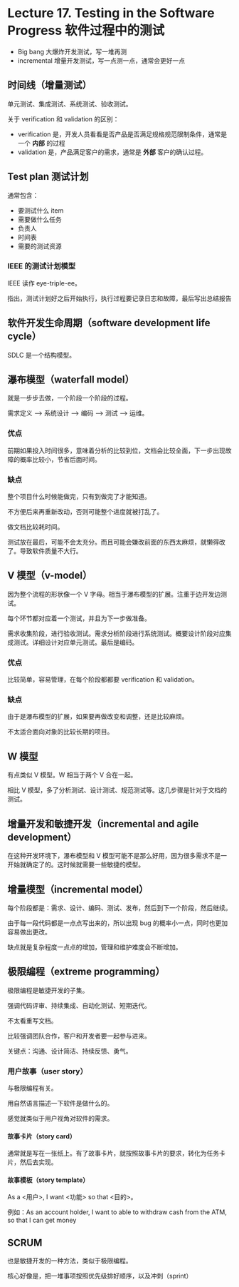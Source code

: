 # Lecture 17. Testing in the Software Progress 软件过程中的测试

*   Big bang 大爆炸开发测试，写一堆再测
*   incremental 增量开发测试，写一点测一点，通常会更好一点

## 时间线（增量测试）

单元测试、集成测试、系统测试、验收测试。

关于 verification 和 validation 的区别：

*   verification 是，开发人员看看是否产品是否满足规格规范限制条件，通常是一个 **内部** 的过程
*   validation 是，产品满足客户的需求，通常是 **外部** 客户的确认过程。

## Test plan 测试计划

通常包含：

*   要测试什么 item
*   需要做什么任务
*   负责人
*   时间表
*   需要的测试资源

### IEEE 的测试计划模型

IEEE 读作 eye-triple-ee。

指出，测试计划好之后开始执行，执行过程要记录日志和故障，最后写出总结报告

## 软件开发生命周期（software development life cycle）

SDLC 是一个结构模型。

## 瀑布模型（waterfall model）

就是一步步去做，一个阶段一个阶段的过程。

需求定义 --> 系统设计 --> 编码 --> 测试 --> 运维。

### 优点

前期如果投入时间很多，意味着分析的比较到位，文档会比较全面，下一步出现故障的概率比较小，节省后面时间。

### 缺点

整个项目什么时候能做完，只有到做完了才能知道。

不方便后来再重新改动，否则可能整个进度就被打乱了。

做文档比较耗时间。

测试放在最后，可能不会太充分。而且可能会嫌改前面的东西太麻烦，就懒得改了。导致软件质量不大行。

## V 模型（v-model）

因为整个流程的形状像一个 V 字母。相当于瀑布模型的扩展。注重于边开发边测试。

每个环节都对应着一个测试，并且为下一步做准备。

需求收集阶段，进行验收测试。需求分析阶段进行系统测试。概要设计阶段对应集成测试。详细设计对应单元测试。最后是编码。

### 优点

比较简单，容易管理，在每个阶段都都要 verification 和 validation。

### 缺点

由于是瀑布模型的扩展，如果要再做改变和调整，还是比较麻烦。

不太适合面向对象的比较长期的项目。

## W 模型

有点类似 V 模型。W 相当于两个 V 合在一起。

相比 V 模型，多了分析测试、设计测试、规范测试等。这几步骤是针对于文档的测试。

## 增量开发和敏捷开发（incremental and agile development）

在这种开发环境下，瀑布模型和 V 模型可能不是那么好用，因为很多需求不是一开始就确定了的。这时候就需要一些敏捷的模型。

## 增量模型（incremental model）

每个阶段都是：需求、设计、编码、测试、发布，然后到下一个阶段，然后继续。

由于每一段代码都是一点点写出来的，所以出现 bug 的概率小一点，同时也更加容易做出更改。

缺点就是复杂程度一点点的增加，管理和维护难度会不断增加。

## 极限编程（extreme programming）

极限编程是敏捷开发的子集。

强调代码评审、持续集成、自动化测试、短期迭代。

不太看重写文档。

比较强调团队合作，客户和开发者要一起参与进来。

关键点：沟通、设计简洁、持续反馈、勇气。

### 用户故事（user story）

与极限编程有关。

用自然语言描述一下软件是做什么的。

感觉就类似于用户视角对软件的需求。

#### 故事卡片（story card）

通常就是写在一张纸上。有了故事卡片，就按照故事卡片的要求，转化为任务卡片，然后去实现。

#### 故事模板（story template）

As a <用户>, I want <功能> so that <目的>。

例如：As an account holder, I want to able to withdraw cash from the ATM, so that I can get money

## SCRUM

也是敏捷开发的一种方法，类似于极限编程。

核心好像是，把一堆事项按照优先级排好顺序，以及冲刺（sprint）
